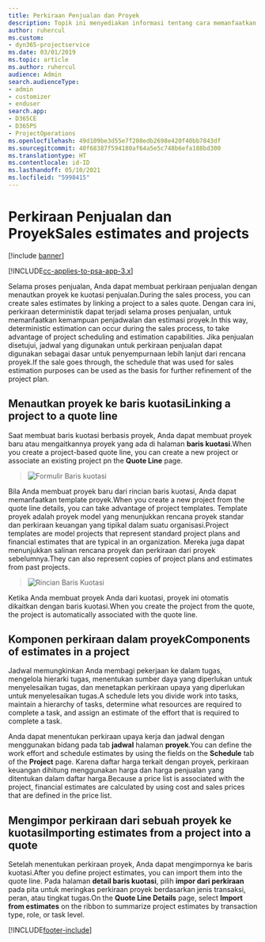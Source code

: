 ```yaml
---
title: Perkiraan Penjualan dan Proyek
description: Topik ini menyediakan informasi tentang cara memanfaatkan jadwal dan perkiraan dalam proses penjualan.
author: ruhercul
ms.custom:
- dyn365-projectservice
ms.date: 03/01/2019
ms.topic: article
ms.author: ruhercul
audience: Admin
search.audienceType:
- admin
- customizer
- enduser
search.app:
- D365CE
- D365PS
- ProjectOperations
ms.openlocfilehash: 49d109be3d55e7f208edb2698e420f40bb7843df
ms.sourcegitcommit: 40f68387f594180af64a5e5c748b6efa188bd300
ms.translationtype: HT
ms.contentlocale: id-ID
ms.lasthandoff: 05/10/2021
ms.locfileid: "5998415"
---
```

# <a name="sales-estimates-and-projects"></a><span data-ttu-id="8f370-103">Perkiraan Penjualan dan Proyek</span><span class="sxs-lookup"><span data-stu-id="8f370-103">Sales estimates and projects</span></span>

[!include [banner](../includes/psa-now-project-operations.md)]

[!INCLUDE[cc-applies-to-psa-app-3.x](../includes/cc-applies-to-psa-app-3x.md)]

<span data-ttu-id="8f370-104">Selama proses penjualan, Anda dapat membuat perkiraan penjualan dengan menautkan proyek ke kuotasi penjualan.</span><span class="sxs-lookup"><span data-stu-id="8f370-104">During the sales process, you can create sales estimates by linking a project to a sales quote.</span></span> <span data-ttu-id="8f370-105">Dengan cara ini, perkiraan deterministik dapat terjadi selama proses penjualan, untuk memanfaatkan kemampuan penjadwalan dan estimasi proyek.</span><span class="sxs-lookup"><span data-stu-id="8f370-105">In this way, deterministic estimation can occur during the sales process, to take advantage of project scheduling and estimation capabilities.</span></span> <span data-ttu-id="8f370-106">Jika penjualan disetujui, jadwal yang digunakan untuk perkiraan penjualan dapat digunakan sebagai dasar untuk penyempurnaan lebih lanjut dari rencana proyek.</span><span class="sxs-lookup"><span data-stu-id="8f370-106">If the sale goes through, the schedule that was used for sales estimation purposes can be used as the basis for further refinement of the project plan.</span></span>

## <a name="linking-a-project-to-a-quote-line"></a><span data-ttu-id="8f370-107">Menautkan proyek ke baris kuotasi</span><span class="sxs-lookup"><span data-stu-id="8f370-107">Linking a project to a quote line</span></span>

<span data-ttu-id="8f370-108">Saat membuat baris kuotasi berbasis proyek, Anda dapat membuat proyek baru atau mengaitkannya proyek yang ada di halaman **baris kuotasi**.</span><span class="sxs-lookup"><span data-stu-id="8f370-108">When you create a project-based quote line, you can create a new project or associate an existing project pn the **Quote Line** page.</span></span> 

> ![Formulir Baris kuotasi](media/project-8.png)
 
<span data-ttu-id="8f370-110">Bila Anda membuat proyek baru dari rincian baris kuotasi, Anda dapat memanfaatkan template proyek.</span><span class="sxs-lookup"><span data-stu-id="8f370-110">When you create a new project from the quote line details, you can take advantage of project templates.</span></span> <span data-ttu-id="8f370-111">Template proyek adalah proyek model yang menunjukkan rencana proyek standar dan perkiraan keuangan yang tipikal dalam suatu organisasi.</span><span class="sxs-lookup"><span data-stu-id="8f370-111">Project templates are model projects that represent standard project plans and financial estimates that are typical in an organization.</span></span> <span data-ttu-id="8f370-112">Mereka juga dapat menunjukkan salinan rencana proyek dan perkiraan dari proyek sebelumnya.</span><span class="sxs-lookup"><span data-stu-id="8f370-112">They can also represent copies of project plans and estimates from past projects.</span></span>

> ![Rincian Baris Kuotasi](media/project-9.png)
  
<span data-ttu-id="8f370-114">Ketika Anda membuat proyek Anda dari kuotasi, proyek ini otomatis dikaitkan dengan baris kuotasi.</span><span class="sxs-lookup"><span data-stu-id="8f370-114">When you create the project from the quote, the project is automatically associated with the quote line.</span></span>

## <a name="components-of-estimates-in-a-project"></a><span data-ttu-id="8f370-115">Komponen perkiraan dalam proyek</span><span class="sxs-lookup"><span data-stu-id="8f370-115">Components of estimates in a project</span></span>

<span data-ttu-id="8f370-116">Jadwal memungkinkan Anda membagi pekerjaan ke dalam tugas, mengelola hierarki tugas, menentukan sumber daya yang diperlukan untuk menyelesaikan tugas, dan menetapkan perkiraan upaya yang diperlukan untuk menyelesaikan tugas.</span><span class="sxs-lookup"><span data-stu-id="8f370-116">A schedule lets you divide work into tasks, maintain a hierarchy of tasks, determine what resources are required to complete a task, and assign an estimate of the effort that is required to complete a task.</span></span>

<span data-ttu-id="8f370-117">Anda dapat menentukan perkiraan upaya kerja dan jadwal dengan menggunakan bidang pada tab **jadwal** halaman **proyek**.</span><span class="sxs-lookup"><span data-stu-id="8f370-117">You can define the work effort and schedule estimates by using the fields on the **Schedule** tab of the **Project** page.</span></span> <span data-ttu-id="8f370-118">Karena daftar harga terkait dengan proyek, perkiraan keuangan dihitung menggunakan harga dan harga penjualan yang ditentukan dalam daftar harga.</span><span class="sxs-lookup"><span data-stu-id="8f370-118">Because a price list is associated with the project, financial estimates are calculated by using cost and sales prices that are defined in the price list.</span></span>

## <a name="importing-estimates-from-a-project-into-a-quote"></a><span data-ttu-id="8f370-119">Mengimpor perkiraan dari sebuah proyek ke kuotasi</span><span class="sxs-lookup"><span data-stu-id="8f370-119">Importing estimates from a project into a quote</span></span>

<span data-ttu-id="8f370-120">Setelah menentukan perkiraan proyek, Anda dapat mengimpornya ke baris kuotasi.</span><span class="sxs-lookup"><span data-stu-id="8f370-120">After you define project estimates, you can import them into the quote line.</span></span> <span data-ttu-id="8f370-121">Pada halaman **detail baris kuotasi**, pilih **impor dari perkiraan** pada pita untuk meringkas perkiraan proyek berdasarkan jenis transaksi, peran, atau tingkat tugas.</span><span class="sxs-lookup"><span data-stu-id="8f370-121">On the **Quote Line Details** page, select **Import from estimates** on the ribbon to summarize project estimates by transaction type, role, or task level.</span></span>


[!INCLUDE[footer-include](../includes/footer-banner.md)]